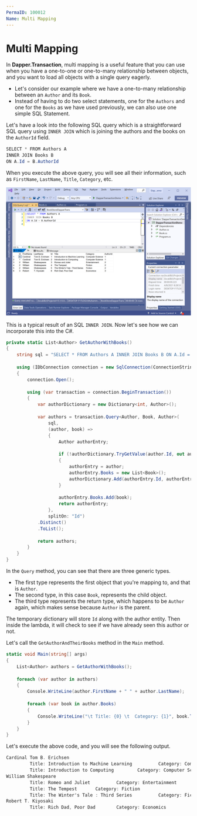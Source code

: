 ```yaml
---
PermaID: 100012
Name: Multi Mapping
---
```


# Multi Mapping

In **Dapper.Transaction**, multi mapping is a useful feature that you can use when you have a one-to-one or one-to-many relationship between objects, and you want to load all objects with a single query eagerly. 

 - Let's consider our example where we have a one-to-many relationship between an `Author` and its `Book`. 
 - Instead of having to do two select statements, one for the `Authors` and one for the `Books` as we have used previously, we can also use one simple SQL Statement. 

Let's have a look into the following SQL query which is a straightforward SQL query using `INNER JOIN` which is joining the authors and the books on the `AuthorId` field. 

```csharp
SELECT * FROM Authors A
INNER JOIN Books B
ON A.Id = B.AuthorId
```

When you execute the above query, you will see all their information, such as `FirstName`, `LastName`, `Title`, `Category`, etc.

<img src="images/multi-mapping-1.png" alt="SQL inner join">

This is a typical result of an SQL `INNER JOIN`. Now let's see how we can incorporate this into the C#. 

```csharp
private static List<Author> GetAuthorWithBooks()
{
    string sql = "SELECT * FROM Authors A INNER JOIN Books B ON A.Id = B.AuthorId";

    using (IDbConnection connection = new SqlConnection(ConnectionString))
    {
        connection.Open();

        using (var transaction = connection.BeginTransaction())
        {
            var authorDictionary = new Dictionary<int, Author>();

            var authors = transaction.Query<Author, Book, Author>(
                sql,
                (author, book) =>
                {
                    Author authorEntry;

                    if (!authorDictionary.TryGetValue(author.Id, out authorEntry))
                    {
                        authorEntry = author;
                        authorEntry.Books = new List<Book>();
                        authorDictionary.Add(authorEntry.Id, authorEntry);
                    }

                    authorEntry.Books.Add(book);
                    return authorEntry;
                },
                splitOn: "Id")
            .Distinct()
            .ToList();

            return authors;
        }
    }
}
```

In the `Query` method, you can see that there are three generic types. 

 - The first type represents the first object that you're mapping to, and that is `Author`. 
 - The second type, in this case `Book`, represents the child object. 
 - The third type represents the return type, which happens to be `Author` again, which makes sense because `Author` is the parent. 

The temporary dictionary will store `Id` along with the author entity. Then inside the lambda, it will check to see if we have already seen this author or not.

Let's call the `GetAuthorAndTheirBooks` method in the `Main` method.

```csharp
static void Main(string[] args)
{
    List<Author> authors = GetAuthorWithBooks();

    foreach (var author in authors)
    {
        Console.WriteLine(author.FirstName + " " + author.LastName);

        foreach (var book in author.Books)
        {
            Console.WriteLine("\t Title: {0} \t  Category: {1}", book.Title, book.Category);
        }
    }
}
```

Let's execute the above code, and you will see the following output.

```csharp
Cardinal Tom B. Erichsen
         Title: Introduction to Machine Learning          Category: Computer Science
         Title: Introduction to Computing         Category: Computer Science
William Shakespeare
         Title: Romeo and Juliet          Category: Entertainment
         Title: The Tempest       Category: Fiction
         Title: The Winter's Tale : Third Series          Category: Fiction
Robert T. Kiyosaki
         Title: Rich Dad, Poor Dad        Category: Economics
```
